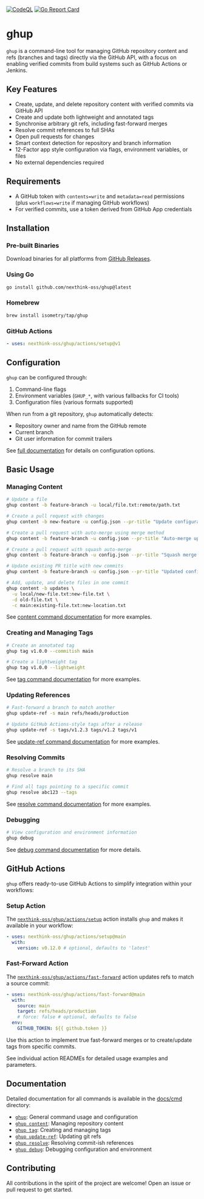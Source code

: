 [![CodeQL](https://github.com/nexthink-oss/ghup/actions/workflows/codeql.yml/badge.svg)](https://github.com/nexthink-oss/ghup/actions/workflows/codeql.yml)
[![Go Report Card](https://goreportcard.com/badge/github.com/nexthink-oss/ghup)](https://goreportcard.com/report/github.com/nexthink-oss/ghup)

# ghup

`ghup` is a command-line tool for managing GitHub repository content and refs (branches and tags) directly via the GitHub API, with a focus on enabling verified commits from build systems such as GitHub Actions or Jenkins.

## Key Features

- Create, update, and delete repository content with verified commits via GitHub API
- Create and update both lightweight and annotated tags
- Synchronise arbitrary git refs, including fast-forward merges
- Resolve commit references to full SHAs
- Open pull requests for changes
- Smart context detection for repository and branch information
- 12-Factor app style configuration via flags, environment variables, or files
- No external dependencies required

## Requirements

- A GitHub token with `contents=write` and `metadata=read` permissions (plus `workflows=write` if managing GitHub workflows)
- For verified commits, use a token derived from GitHub App credentials

## Installation

### Pre-built Binaries

Download binaries for all platforms from [GitHub Releases](https://github.com/nexthink-oss/ghup/releases/latest).

### Using Go

```sh
go install github.com/nexthink-oss/ghup@latest
```

### Homebrew

```sh
brew install isometry/tap/ghup
```

### GitHub Actions

```yaml
- uses: nexthink-oss/ghup/actions/setup@v1
```

## Configuration

`ghup` can be configured through:

1. Command-line flags
2. Environment variables (`GHUP_*`, with various fallbacks for CI tools)
3. Configuration files (various formats supported)

When run from a git repository, `ghup` automatically detects:

- Repository owner and name from the GitHub remote
- Current branch
- Git user information for commit trailers

See [full documentation](docs/cmd/ghup.md) for details on configuration options.

## Basic Usage

### Managing Content

```sh
# Update a file
ghup content -b feature-branch -u local/file.txt:remote/path.txt

# Create a pull request with changes
ghup content -b new-feature -u config.json --pr-title "Update configuration"

# Create a pull request with auto-merge using merge method
ghup content -b feature-branch -u config.json --pr-title "Auto-merge update" --pr-auto-merge merge

# Create a pull request with squash auto-merge
ghup content -b feature-branch -u config.json --pr-title "Squash merge update" --pr-auto-merge squash

# Update existing PR title with new commits
ghup content -b feature-branch -u config.json --pr-title "Updated configuration" --pr-update

# Add, update, and delete files in one commit
ghup content -b updates \
  -u local/new-file.txt:new-file.txt \
  -d old-file.txt \
  -c main:existing-file.txt:new-location.txt
```

See [content command documentation](docs/cmd/ghup_content.md) for more examples.

### Creating and Managing Tags

```sh
# Create an annotated tag
ghup tag v1.0.0 --commitish main

# Create a lightweight tag
ghup tag v1.0.0 --lightweight
```

See [tag command documentation](docs/cmd/ghup_tag.md) for more examples.

### Updating References

```sh
# Fast-forward a branch to match another
ghup update-ref -s main refs/heads/production

# Update GitHub Actions-style tags after a release
ghup update-ref -s tags/v1.2.3 tags/v1.2 tags/v1
```

See [update-ref command documentation](docs/cmd/ghup_update-ref.md) for more examples.

### Resolving Commits

```sh
# Resolve a branch to its SHA
ghup resolve main

# Find all tags pointing to a specific commit
ghup resolve abc123 --tags
```

See [resolve command documentation](docs/cmd/ghup_resolve.md) for more examples.

### Debugging

```sh
# View configuration and environment information
ghup debug
```

See [debug command documentation](docs/cmd/ghup_debug.md) for more details.

## GitHub Actions

`ghup` offers ready-to-use GitHub Actions to simplify integration within your workflows:

### Setup Action

The [`nexthink-oss/ghup/actions/setup`](actions/setup/README.md) action installs `ghup` and makes it available in your workflow:

```yaml
- uses: nexthink-oss/ghup/actions/setup@main
  with:
    version: v0.12.0 # optional, defaults to 'latest'
```

### Fast-Forward Action

The [`nexthink-oss/ghup/actions/fast-forward`](actions/fast-forward/README.md) action updates refs to match a source commit:

```yaml
- uses: nexthink-oss/ghup/actions/fast-forward@main
  with:
    source: main
    target: refs/heads/production
    # force: false # optional, defaults to false
  env:
    GITHUB_TOKEN: ${{ github.token }}
```

Use this action to implement true fast-forward merges or to create/update tags from specific commits.

See individual action READMEs for detailed usage examples and parameters.

## Documentation

Detailed documentation for all commands is available in the [docs/cmd](docs/cmd) directory:

- [`ghup`](docs/cmd/ghup.md): General command usage and configuration
- [`ghup content`](docs/cmd/ghup_content.md): Managing repository content
- [`ghup tag`](docs/cmd/ghup_tag.md): Creating and managing tags
- [`ghup update-ref`](docs/cmd/ghup_update-ref.md): Updating git refs
- [`ghup resolve`](docs/cmd/ghup_resolve.md): Resolving commit-ish references
- [`ghup debug`](docs/cmd/ghup_debug.md): Debugging configuration and environment

## Contributing

All contributions in the spirit of the project are welcome! Open an issue or pull request to get started.
